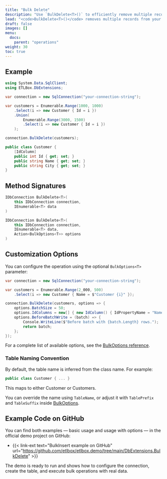 ```yaml
---
title: "Bulk Delete"
description: "Use `BulkDelete<T>()` to efficiently remove multiple records from your database in a single call. This article explains how to configure delete operations and customize behavior with options."
lead: "<code>BulkDelete<T>()</code> removes multiple records from your database in a single operation. Rows are matched based on one or more ID columns, making it ideal for batch deletions without writing complex SQL."
draft: false
images: []
menu:
  docs:
    parent: "operations"
weight: 30
toc: true
---
```


## Example

```csharp
using System.Data.SqlClient;
using ETLBox.DbExtensions;

var connection = new SqlConnection("your-connection-string");

var customers = Enumerable.Range(1000, 1000)
    .Select(i => new Customer { Id = i })
    .Union(
        Enumerable.Range(3000, 1500)
        .Select(i => new Customer { Id = i })
    );

connection.BulkDelete(customers);

public class Customer {
    [IdColumn]
    public int Id { get; set; }
    public string Name { get; set; }
    public string City { get; set; }
}
```

## Method Signatures

```csharp
IDbConnection BulkDelete<T>(
    this IDbConnection connection,
    IEnumerable<T> data
)

IDbConnection BulkDelete<T>(
    this IDbConnection connection,
    IEnumerable<T> data,
    Action<BulkOptions<T>> options
)
```

## Customization Options

You can configure the operation using the optional `BulkOptions<T>` parameter:

```csharp
var connection = new SqlConnection("your-connection-string");

var customers = Enumerable.Range(2_000, 500)
    .Select(i => new Customer { Name = $"Customer {i}" });

connection.BulkDelete(customers, options => {
    options.BatchSize = 50;
    options.IdColumns = new[] { new IdColumn() { IdPropertyName = "Name" } };
    options.BeforeBatchWrite = (batch) => {
        Console.WriteLine($"Before batch with {batch.Length} rows.");
        return batch;
    };
});
```

For a complete list of available options, see the [BulkOptions reference](/docs/operations/bulk-options).

### Table Naming Convention

By default, the table name is inferred from the class name. For example:

```csharp
public class Customer { ... }
```

This maps to either Customer or Customers.

You can override the name using `TableName`, or adjust it with `TablePrefix` and `TableSuffix` inside [BulkOptions](/docs/operations/bulk-options).

## Example Code on GitHub

You can find both examples — basic usage and usage with options — in the official demo project on GitHub:

- {{< link-ext text="BulkInsert example on GitHub" url="https://github.com/etlbox/etlbox.demo/tree/main/DbExtensions.BulkDelete" >}}

The demo is ready to run and shows how to configure the connection, create the table, and execute bulk operations with real data.
